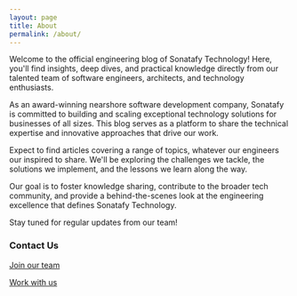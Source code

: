 ```yaml
---
layout: page
title: About
permalink: /about/
---
```



Welcome to the official engineering blog of Sonatafy Technology! Here, you'll find insights, deep dives, and practical knowledge directly from our talented team of software engineers, architects, and technology enthusiasts.

As an award-winning nearshore software development company, Sonatafy is committed to building and scaling exceptional technology solutions for businesses of all sizes. This blog serves as a platform to share the technical expertise and innovative approaches that drive our work.

Expect to find articles covering a range of topics, whatever our engineers our inspired to share. We'll be exploring the challenges we tackle, the solutions we implement, and the lessons we learn along the way.

Our goal is to foster knowledge sharing, contribute to the broader tech community, and provide a behind-the-scenes look at the engineering excellence that defines Sonatafy Technology.

Stay tuned for regular updates from our team!


### Contact Us

[Join our team](https://sonatafy.com/careers-in-nearshore-software-development/?)

[Work with us](https://sonatafy.com/)
